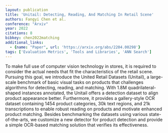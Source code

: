 ```yaml
---
layout: publication
title: 'Unitail: Detecting, Reading, And Matching In Retail Scene'
authors: Fangyi Chen et al.
conference: "Arxiv"
year: 2022
citations: 8
bibkey: chen2022matching
additional_links:
  - {name: "Paper", url: 'https://arxiv.org/abs/2204.00298'}
tags: ['Evaluation Metrics', 'Tools and Libraries', 'ANN Search']
---
```

To make full use of computer vision technology in stores, it is required to
consider the actual needs that fit the characteristics of the retail scene.
Pursuing this goal, we introduce the United Retail Datasets (Unitail), a
large-scale benchmark of basic visual tasks on products that challenges
algorithms for detecting, reading, and matching. With 1.8M quadrilateral-shaped
instances annotated, the Unitail offers a detection dataset to align product
appearance better. Furthermore, it provides a gallery-style OCR dataset
containing 1454 product categories, 30k text regions, and 21k transcriptions to
enable robust reading on products and motivate enhanced product matching.
Besides benchmarking the datasets using various state-of-the-arts, we customize
a new detector for product detection and provide a simple OCR-based matching
solution that verifies its effectiveness.
